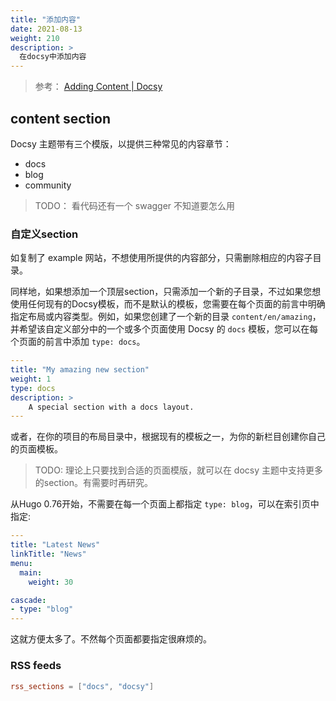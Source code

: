 ```yaml
---
title: "添加内容"
date: 2021-08-13
weight: 210
description: >
  在docsy中添加内容
---
```


> 参考： [Adding Content | Docsy](https://www.docsy.dev/docs/adding-content/content/)



## content section

Docsy 主题带有三个模版，以提供三种常见的内容章节：

- docs
- blog
- community

> TODO： 看代码还有一个 swagger 不知道要怎么用

### 自定义section

如复制了 example 网站，不想使用所提供的内容部分，只需删除相应的内容子目录。

同样地，如果想添加一个顶层section，只需添加一个新的子目录，不过如果您想使用任何现有的Docsy模板，而不是默认的模板，您需要在每个页面的前言中明确指定布局或内容类型。例如，如果您创建了一个新的目录 `content/en/amazing`，并希望该自定义部分中的一个或多个页面使用 Docsy 的 `docs` 模板，您可以在每个页面的前言中添加 `type: docs`。

```yaml
---
title: "My amazing new section"
weight: 1
type: docs
description: >
    A special section with a docs layout.
---
```

或者，在你的项目的布局目录中，根据现有的模板之一，为你的新栏目创建你自己的页面模板。

> TODO: 理论上只要找到合适的页面模版，就可以在 docsy 主题中支持更多的section。有需要时再研究。

从Hugo 0.76开始，不需要在每一个页面上都指定 `type: blog`，可以在索引页中指定:

```yaml
---
title: "Latest News"
linkTitle: "News"
menu:
  main:
    weight: 30

cascade:
- type: "blog"
---
```

这就方便太多了。不然每个页面都要指定很麻烦的。



### RSS feeds

```toml
rss_sections = ["docs", "docsy"]
```